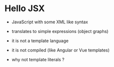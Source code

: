 <!-- .slide: class="center" -->

# Hello JSX

- JavaScript with some XML like syntax

- translates to simple expressions (object graphs)

- it is not a template language

- it is not compiled (like Angular or Vue templates)

- why not template literals ?



